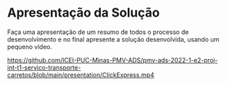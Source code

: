 # Apresentação da Solução

Faça uma apresentação de um resumo de todos o processo de desenvolvimento e no final apresente a solução desenvolvida, usando um pequeno vídeo.

https://github.com/ICEI-PUC-Minas-PMV-ADS/pmv-ads-2022-1-e2-proj-int-t1-servico-transporte-carretos/blob/main/presentation/ClickExpress.mp4


